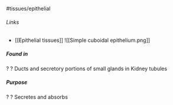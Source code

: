 #tissues/epithelial
###### Links
- [[Epithelial tissues]]
![[Simple cuboidal epithelium.png]]
##### Found in
?
?
Ducts and secretory portions of small glands in Kidney tubules

##### Purpose
?
?
Secretes and absorbs